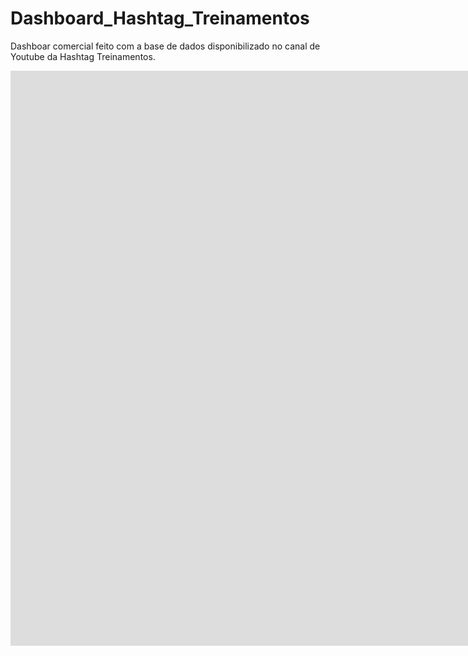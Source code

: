 # Dashboard_Hashtag_Treinamentos

Dashboar comercial feito com a base de dados disponibilizado no canal de Youtube da Hashtag Treinamentos.

<iframe title="Report Section" width="1580" height="920" src="https://app.powerbi.com/view?r=eyJrIjoiYjIxMzRiZDAtZTg5MC00ZTI3LTgyZmEtNDU5Y2NjNDMxYmVkIiwidCI6IjI0ZTI0NGZjLWQyZGQtNDRkYy1iYjk0LTVjMzg2NTJlMzdmNiJ9" frameborder="0" allowFullScreen="true"></iframe>
